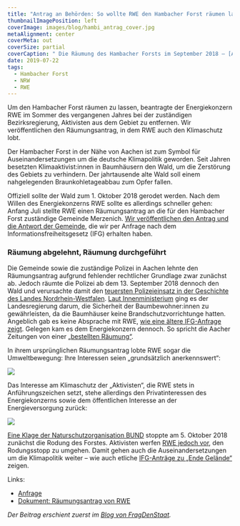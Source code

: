 ```yaml
---
title: "Antrag an Behörden: So wollte RWE den Hambacher Forst räumen lassen"
thumbnailImagePosition: left
coverImage: images/blog/hambi_antrag_cover.jpg
metaAlignment: center
coverMeta: out
coverSize: partial
coverCaption: " Die Räumung des Hambacher Forsts im September 2018 – [Aktion Unterholz](https://www.flickr.com/photos/aktion_unterholz/), [CC BY-NC 2.0](https://creativecommons.org/licenses/by-nc/2.0/)"
date: 2019-07-22
tags:
  - Hambacher Forst
  - NRW
  - RWE
---
```


Um den Hambacher Forst räumen zu lassen, beantragte der Energiekonzern RWE im Sommer des vergangenen Jahres bei der zuständigen Bezirksregierung, Aktivisten aus dem Gebiet zu entfernen. Wir veröffentlichen den Räumungsantrag, in dem RWE auch den Klimaschutz lobt.

<!--more-->

Der Hambacher Forst in der Nähe von Aachen ist zum Symbol für Auseinandersetzungen um die deutsche Klimapolitik geworden. Seit Jahren besetzten Klimaaktivist:innen in Baumhäusern den Wald, um die Zerstörung des Gebiets zu verhindern. Der jahrtausende alte Wald soll einem nahgelegenden Braunkohletageabbau zum Opfer fallen.

Offiziell sollte der Wald zum 1. Oktober 2018 gerodet werden. Nach dem Willen des Energiekonzerns RWE sollte es allerdings schneller gehen: Anfang Juli stellte RWE einen Räumungsantrag an die für den Hambacher Forst zuständige Gemeinde Merzenich. [Wir veröffentlichen den Antrag und die Antwort der Gemeinde](https://fragdenstaat.de/anfrage/unterlagen-zum-raumungsersuchen-von-rwe-im-hambacher-forst-1/398347/anhang/SCAN_20190719_12261763_462_geschwaerzt.pdf), die wir per Anfrage nach dem Informationsfreiheitsgesetz (IFG) erhalten haben.

### Räumung abgelehnt, Räumung durchgeführt

Die Gemeinde sowie die zuständige Polizei in Aachen lehnte den Räumungsantrag aufgrund fehlender rechtlicher Grundlage zwar zunächst ab. Jedoch räumte die Polizei ab dem 13. September 2018 dennoch den Wald und verursachte damit den [teuersten Polizeieinsatz in der Geschichte des Landes Nordrhein-Westfalen](https://www.aachener-nachrichten.de/nrw-region/braunkohle/polizeiaktion-im-hambacher-forst-kostet-millionen_aid-33556151). [Laut Innenministerium](https://fragdenstaat.de/anfrage/erlass-brandschutz-raumung-hambacher-forst/) ging es der Landesregierung darum, die Sicherheit der Baumbewohner:innen zu gewährleisten, da die Baumhäuser keine Brandschutzvorrichtunge hatten. Angeblich gab es keine Absprache mit RWE, [wie eine ältere IFG-Anfrage zeigt](https://fragdenstaat.de/anfrage/ubersicht-uber-kommunikation-mit-rwe-hambacher-forst/). Gelegen kam es dem Energiekonzern dennoch. So spricht die Aacher Zeitungen von einer [„bestellten Räumung“](https://www.aachener-zeitung.de/nrw-region/braunkohle/rwe-bestellte-raeumung-der-baumhaeuser-im-hambacher-forst_aid-38048627).

In ihrem ursprünglichen Räumungsantrag lobte RWE sogar die Umweltbewegung: Ihre Interessen seien „grundsätzlich anerkennswert“:

![](/images/blog/hambi_antrag_1.jpg)

Das Interesse am Klimaschutz der „Aktivisten“, die RWE stets in Anführungszeichen setzt, stehe allerdings den Privatinteressen des Energiekonzerns sowie dem öffentlichen Interesse an der Energieversorgung zurück:

![](/images/blog/hambi_antrag_2.jpg)

[Eine Klage der Naturschutzorganisation BUND](https://www.spiegel.de/wirtschaft/soziales/hambacher-forst-gericht-verfuegt-einstweiligen-rodungs-stopp-a-1231705.html) stoppte am 5. Oktober 2018 zunächst die Rodung des Forstes. Aktivisten werfen [RWE jedoch vor](https://taz.de/Hambacher-Forst-in-Gefahr/!5588656/), den Rodungsstopp zu umgehen. Damit gehen auch die Auseinandersetzungen um die Klimapolitik weiter – wie auch etliche [IFG-Anträge zu „Ende Gelände“](https://fragdenstaat.de/anfragen/tag/ende-gelande-2019/) zeigen.

Links:

- [Anfrage](https://fragdenstaat.de/anfrage/unterlagen-zum-raumungsersuchen-von-rwe-im-hambacher-forst-1/)
- [Dokument: Räumungsantrag von RWE](https://fragdenstaat.de/dokumente/632-rwe-raumungsantrag-fur-den-hambacher-forst/)

_Der Beitrag erschient zuerst im [Blog von FragDenStaat](https://fragdenstaat.de/blog/2019/07/22/rwe-raeumungsantrag-hambacher-forst-2-juli-2018/)._
